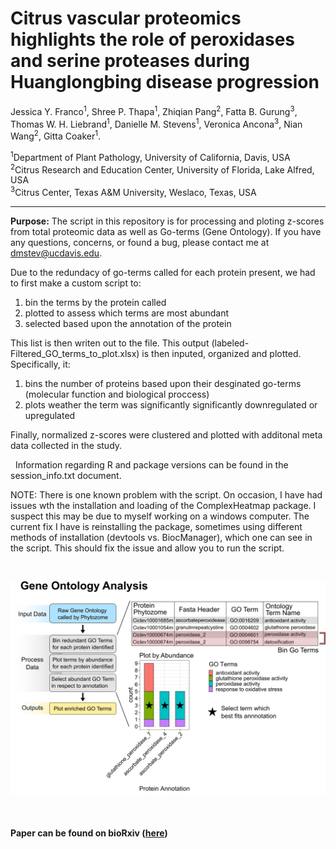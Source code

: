 # Citrus vascular proteomics highlights the role of peroxidases and serine proteases during Huanglongbing disease progression

Jessica Y. Franco<sup>1</sup>, Shree P. Thapa<sup>1</sup>, Zhiqian Pang<sup>2</sup>, Fatta B. Gurung<sup>3</sup>, Thomas W. H. Liebrand<sup>1</sup>, Danielle M. Stevens<sup>1</sup>, Veronica Ancona<sup>3</sup>, Nian Wang<sup>2</sup>, Gitta Coaker<sup>1</sup>.


<sup>1</sup>Department of Plant Pathology, University of California, Davis, USA <br />
<sup>2</sup>Citrus Research and Education Center, University of Florida, Lake Alfred, USA <br />
<sup>3</sup>Citrus Center, Texas A&M University, Weslaco, Texas, USA <br />

-----------------------

**Purpose:** The script in this repository is for processing and ploting z-scores from total proteomic data as well as Go-terms (Gene Ontology). If you have any questions, concerns, or found a bug, please contact me at dmstev@ucdavis.edu.



Due to the redundacy of go-terms called for each protein present, we had to first make a custom script to:
 1) bin the terms by the protein called
 2) plotted to assess which terms are most abundant
 3) selected based upon the annotation of the protein
 
This list is then writen out to the file. This output (labeled-Filtered_GO_terms_to_plot.xlsx) is then inputed, organized and plotted. Specifically, it:
 1) bins the number of proteins based upon their desginated go-terms (molecular function and biological proccess) 
 2) plots weather the term was significantly significantly downregulated or upregulated
 
 Finally, normalized z-scores were clustered and plotted with additonal meta data collected in the study.
 
&nbsp;
 Information regarding R and package versions can be found in the session_info.txt document. 
 
 
NOTE: There is one known problem with the script. On occasion, I have had issues wth the installation and loading of the ComplexHeatmap package. I suspect this may be due to myself working on a windows computer. The current fix I have is reinstalling the package, sometimes using different methods of installation (devtools vs. BiocManager), which one can see in the script. This should fix the issue and allow you to run the script.

&nbsp;
&nbsp;
&nbsp;

![](Supplemental_Figure_GO_Terms_pipeline/Supplemental_Figure_GO_Terms_pipeline.png)

&nbsp;

#### Paper can be found on bioRxiv ([here](https://doi.org/10.1101/2020.04.05.025718))



